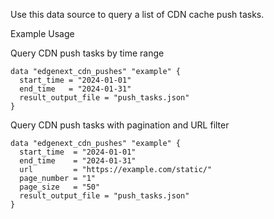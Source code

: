 Use this data source to query a list of CDN cache push tasks.

Example Usage

Query CDN push tasks by time range

```hcl
data "edgenext_cdn_pushes" "example" {
  start_time = "2024-01-01"
  end_time   = "2024-01-31"
  result_output_file = "push_tasks.json"
}
```

Query CDN push tasks with pagination and URL filter

```hcl
data "edgenext_cdn_pushes" "example" {
  start_time  = "2024-01-01"
  end_time    = "2024-01-31"
  url         = "https://example.com/static/"
  page_number = "1"
  page_size   = "50"
  result_output_file = "push_tasks.json"
}
```
